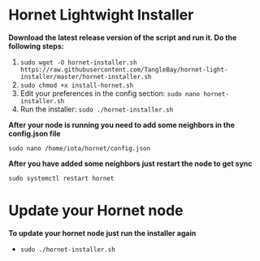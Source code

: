 # Hornet Lightwight Installer #

**Download the latest release version of the script and run it. Do the following steps:**

1. `sudo wget -O hornet-installer.sh https://raw.githubusercontent.com/TangleBay/hornet-light-installer/master/hornet-installer.sh`
2. `sudo chmod +x install-hornet.sh`
3. Edit your preferences in the config section: `sudo nano hornet-installer.sh` 
4. Run the installer: `sudo ./hornet-installer.sh`

**After your node is running you need to add some neighbors in the config.json file**

`sudo nano /home/iota/hornet/config.json`

**After you have added some neighbors just restart the node to get sync**

`sudo systemctl restart hornet`

# Update your Hornet node #

**To update your hornet node just run the installer again**
- `sudo ./hornet-installer.sh`